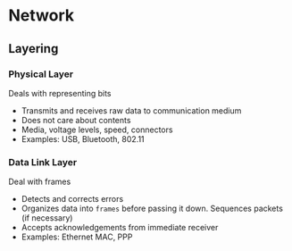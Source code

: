# Network

## Layering

### Physical Layer

Deals with representing bits

* Transmits and receives raw data to communication medium
* Does not care about contents
* Media, voltage levels, speed, connectors
* Examples: USB, Bluetooth, 802.11

### Data Link Layer

Deal with frames

* Detects and corrects errors
* Organizes data into `frames` before passing it down. Sequences packets (if necessary)
* Accepts acknowledgements from immediate receiver
* Examples: Ethernet MAC, PPP

